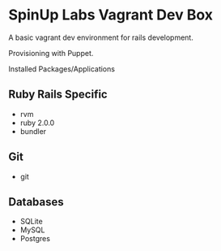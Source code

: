 SpinUp Labs Vagrant Dev Box
===========================

A basic vagrant dev environment for rails development.

Provisioning with Puppet.

Installed Packages/Applications

Ruby Rails Specific
---
- rvm
- ruby 2.0.0
- bundler

Git
---
- git

Databases
---
- SQLite
- MySQL
- Postgres
